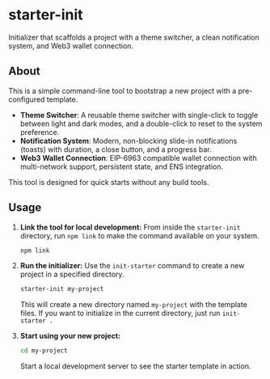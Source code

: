 # starter-init

Initializer that scaffolds a project with a theme switcher, a clean notification system, and Web3 wallet connection.

## About

This is a simple command-line tool to bootstrap a new project with a pre-configured template.

- **Theme Switcher**: A reusable theme switcher with single-click to toggle between light and dark modes, and a double-click to reset to the system preference.
- **Notification System**: Modern, non-blocking slide-in notifications (toasts) with duration, a close button, and a progress bar.
- **Web3 Wallet Connection**: EIP-6963 compatible wallet connection with multi-network support, persistent state, and ENS integration.

This tool is designed for quick starts without any build tools.

## Usage

1.  **Link the tool for local development:**
    From inside the `starter-init` directory, run `npm link` to make the command available on your system.
    ```bash
    npm link
    ```

2.  **Run the initializer:**
    Use the `init-starter` command to create a new project in a specified directory.
    ```bash
    starter-init my-project
    ```
    This will create a new directory named `my-project` with the template files. If you want to initialize in the current directory, just run `init-starter .`

3.  **Start using your new project:**
    ```bash
    cd my-project
    ```
    Start a local development server to see the starter template in action.
